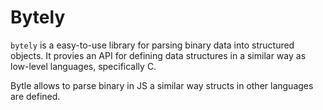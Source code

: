 # Bytely

`bytely` is a easy-to-use library for parsing binary data into structured objects. It provies an API for defining data structures in a similar way as low-level languages, specifically C.

Bytle allows to parse binary in JS a similar way structs in other languages are defined.

